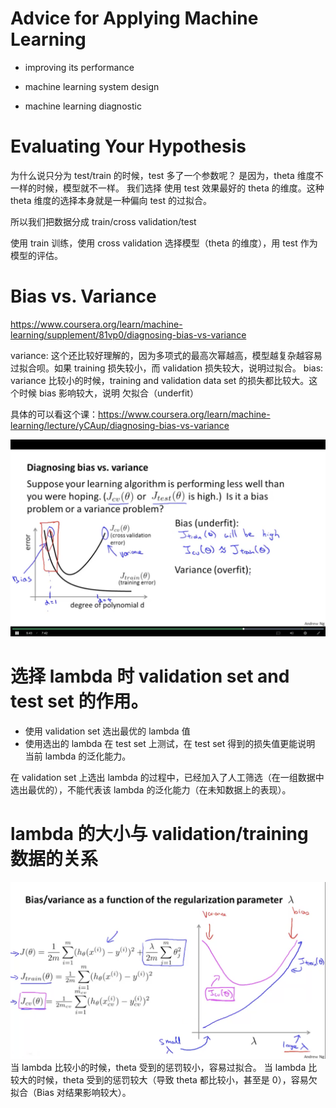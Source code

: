 # Advice for Applying Machine Learning
- improving its performance
- machine learning system design

- machine learning diagnostic

# Evaluating Your Hypothesis
为什么说只分为 test/train 的时候，test 多了一个参数呢？
是因为，theta 维度不一样的时候，模型就不一样。
我们选择 使用 test 效果最好的 theta 的维度。这种 theta 维度的选择本身就是一种偏向 test 的过拟合。

所以我们把数据分成 train/cross validation/test

使用 train 训练，使用 cross validation 选择模型（theta 的维度），用 test 作为模型的评估。


# Bias vs. Variance

https://www.coursera.org/learn/machine-learning/supplement/81vp0/diagnosing-bias-vs-variance

variance: 这个还比较好理解的，因为多项式的最高次幂越高，模型越复杂越容易过拟合呗。如果 training 损失较小，而 validation 损失较大，说明过拟合。
bias: variance 比较小的时候，training and validation data set 的损失都比较大。这个时候 bias 影响较大，说明 欠拟合（underfit）

具体的可以看这个课：https://www.coursera.org/learn/machine-learning/lecture/yCAup/diagnosing-bias-vs-variance

![biase-variance](./bias-variance.png)


# 选择 lambda 时 validation set and test set 的作用。
- 使用 validation set 选出最优的 lambda 值
- 使用选出的 lambda 在 test set 上测试，在 test set 得到的损失值更能说明 当前 lambda 的泛化能力。

在 validation set 上选出 lambda 的过程中，已经加入了人工筛选（在一组数据中选出最优的），不能代表该 lambda 的泛化能力（在未知数据上的表现）。


# lambda 的大小与 validation/training 数据的关系
![lambda-cv-train](./lambda-cv-train.png)
当 lambda 比较小的时候，theta 受到的惩罚较小，容易过拟合。
当 lambda 比较大的时候，theta 受到的惩罚较大（导致 theta 都比较小，甚至是 0），容易欠拟合（Bias 对结果影响较大）。
